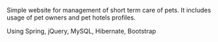 

Simple website for management of short term care of pets. It includes usage of pet owners and pet hotels profiles.

Using Spring, jQuery, MySQL,
Hibernate, Bootstrap
